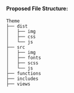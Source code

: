 #### Proposed File Structure:

    Theme
    ├── dist
    │   ├── img   
    │   ├── css         
    │   └── js  
    ├── src                   
    │   ├── img          
    │   ├── fonts        
    │   ├── scss         
    │   └── js               
    ├── functions 
    ├── includes 
    ├── views

